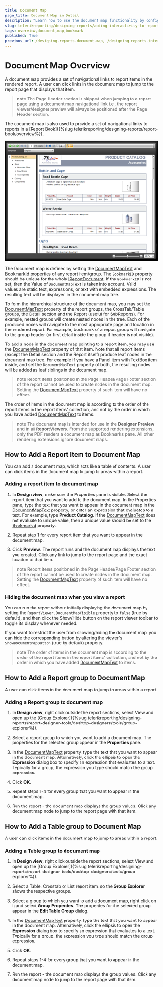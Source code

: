 ```yaml
---
title: Document Map
page_title: Document Map in Detail
description: "Learn how to use the document map functionality by configuring the DocumentMapText and BookmarkId properties of the report items."
slug: telerikreporting/designing-reports/adding-interactivity-to-reports/document-map/overview
tags: overview,document,map,bookmark 
published: True
previous_url: /designing-reports-document-map, /designing-reports-interactivity-how-to-add-document-map
---
```


# Document Map Overview

A document map provides a set of navigational links to report items in the rendered report. A user can click links in the document map to jump to the report page that displays that item. 

>note The Page Header section is skipped when jumping to a report page using a document map navigational link i.e., the report viewer/designer preview will always be positioned after the Page Header section. 

The document map is also used to provide a set of navigational links to reports in a [Report Book]({%slug telerikreporting/designing-reports/report-book/overview%}). 

  ![An image displaying the document map in a Report Viewer](images/SilverlightViewer1.png)

The Document map is defined by setting the [DocumentMapText](/api/Telerik.Reporting.ReportItemBase#Telerik_Reporting_ReportItemBase_DocumentMapText) and [BookmarkId](/api/Telerik.Reporting.ReportItemBase#Telerik_Reporting_ReportItemBase_BookmarkId) properties of any report item/group. The `BookmarkID` property should be unique for the whole [IReportDocument](/api/Telerik.Reporting.IReportDocument). If the `BookmarkID` is not set, then the Value of `DocumentMapText` is taken into account. Valid values are static text, expressions, or text with embedded expressions. The resulting text will be displayed in the document map tree. 

To form the hierarchical structure of the document map, you may set the [DocumentMapText](/api/Telerik.Reporting.ReportItemBase#Telerik_Reporting_ReportItemBase_DocumentMapText) property of the report groups, the CrossTab/Table groups, the Detail section and the Report (useful for SubReports). For example, nested groups will create nested nodes in the tree. Each of the produced nodes will navigate to the most appropriate page and location in the rendered report. For example, bookmark of a report group will navigate to the group header (or first detail inside the group if header is not visible).

To add a node in the document map pointing to a report item, you may use the [DocumentMapText](/api/Telerik.Reporting.ReportItemBase#Telerik_Reporting_ReportItemBase_DocumentMapText) property of that item. Note that all report items (except the Detail section and the Report itself) produce leaf nodes in the document map tree. For example if you have a Panel item with TextBox item inside, and set the `DocumentMapText` property of both, the resulting nodes will be added as leaf siblings in the document map.

>note Report items positioned in the Page Header/Page Footer section of the report cannot be used to create nodes in the document map. Setting the [DocumentMapText](/api/Telerik.Reporting.ReportItemBase#Telerik_Reporting_ReportItemBase_DocumentMapText) property of such item will have no effect. 

The order of items in the document map is according to the order of the report items in the report items' collection, and not by the order in which you have added [DocumentMapText](/api/Telerik.Reporting.ReportItemBase#Telerik_Reporting_ReportItemBase_DocumentMapText) to items.

>note The document map is intended for use in the __Designer Preview__ and in all __ReportViewers__. From the supported rendering extensions, only the PDF renders a document map as Bookmarks pane. All other rendering extensions ignore document maps. 

## How to Add a Report Item to Document Map

You can add a document map, which acts like a table of contents. A user can click items in the document map to jump to areas within a report.

### Adding a report item to document map

1. In __Design view__, make sure the Properties pane is visible. Select the report item that you want to add to the document map. In the Properties pane, type the text that you want to appear in the document map in the [DocumentMapText](/reporting/api/Telerik.Reporting.ReportItemBase#Telerik_Reporting_ReportItemBase_DocumentMapText) property, or enter an expression that evaluates to a text. For example, type __Product Catalog__. If the [DocumentMapText](/api/Telerik.Reporting.ReportItemBase#Telerik_Reporting_ReportItemBase_DocumentMapText) does not evaluate to unique value, then a unique value should be set to the [BookmarkId](/api/Telerik.Reporting.ReportItemBase#Telerik_Reporting_ReportItemBase_BookmarkId) property.

1. Repeat step 1 for every report item that you want to appear in the document map.

1. Click __Preview__. The report runs and the document map displays the text you created. Click any link to jump to the report page and the exact location of that item. 

>note Report items positioned in the Page Header/Page Footer section of the report cannot be used to create nodes in the document map. Setting the [DocumentMapText](/api/Telerik.Reporting.ReportItemBase#Telerik_Reporting_ReportItemBase_DocumentMapText) property of such item will have no effect. 

### Hiding the document map when you view a report

You can run the report without initially displaying the document map by setting the `ReportViewer.DocumentMapVisible` property to `false` (true by default), and then click the Show/Hide button on the report viewer toolbar to toggle its display whenever needed. 

If you want to restrict the user from showing/hiding the document map, you can hide the corresponding button by altering the viewer's `ShowDocumentMapButton` (true by default) property.

>note The order of items in the document map is according to the order of the report items in the report items' collection, and not by the order in which you have added [DocumentMapText](/api/Telerik.Reporting.ReportItemBase#Telerik_Reporting_ReportItemBase_DocumentMapText) to items.

## How to Add a Report group to Document Map

A user can click items in the document map to jump to areas within a report.

### Adding a Report group to document map

1. In __Design view__, right click outside the report sections, select View and open up the [Group Explorer]({%slug telerikreporting/designing-reports/report-designer-tools/desktop-designers/tools/group-explorer%}).

1. Select a report group to which you want to add a document map. The properties for the selected group appear in the __Properties__ pane.

1. In the [DocumentMapText](/api/Telerik.Reporting.Group#Telerik_Reporting_Group_DocumentMapText) property, type the text 
	that you want to appear in the document map. Alternatively, click the ellipsis to open the __Expression__ dialog box to specify an 
	expression that evaluates to a text. Typically for a group, the expression you type should match the group expression.

1. Click __OK__.

1. Repeat steps 1-4 for every group that you want to appear in the document map.

1. Run the report - the document map displays the group values. Click any document map node to jump to the report page with that item.

## How to Add a Table group to Document Map

A user can click items in the document map to jump to areas within a report.

### Adding a Table group to document map

1. In __Design view__, right click outside the report sections, select View and open up the [Group Explorer]({%slug telerikreporting/designing-reports/report-designer-tools/desktop-designers/tools/group-explorer%}).

1. Select a [Table](/reporting/api/Telerik.Reporting.Table), [Crosstab](/api/Telerik.Reporting.Crosstab) or [List](/api/Telerik.Reporting.List) report item, so the __Group Explorer__ shows the respective groups.

1. Select a group to which you want to add a document map, right click on it and select __Group Properties__. The properties for the selected group appear in the __Edit Table Group__ dialog.

1. In the [DocumentMapText](/reporting/api/Telerik.Reporting.TableGroup#Telerik_Reporting_TableGroup_DocumentMapText) property, 
	type the text that you want to appear in the document map. Alternatively, click the ellipsis to open the __Expression__ dialog box to specify an expression that evaluates to a text.
	Typically for a group, the expression you type should match the group expression.

1. Click __OK__.

1. Repeat steps 1-4 for every group that you want to appear in the document map.

1. Run the report - the document map displays the group values. Click any document map node to jump to the report page with that item.

